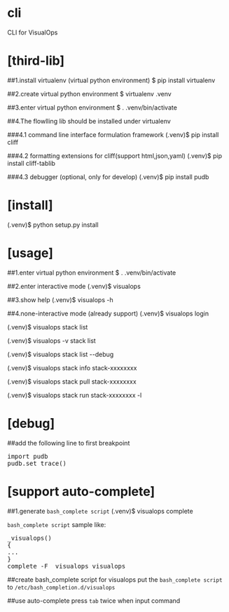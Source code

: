 cli
===
CLI for VisualOps



[third-lib]
=====================================================

##1.install virtualenv (virtual python environment)
$ pip install virtualenv

##2.create virtual python environment
$ virtualenv .venv

##3.enter virtual python environment
$ . .venv/bin/activate


##4.The flowlling lib should be installed under virtualenv

###4.1 command line interface formulation framework
(.venv)$ pip install cliff

###4.2 formatting extensions for cliff(support html,json,yaml)
(.venv)$ pip install cliff-tablib

###4.3 debugger (optional, only for develop)
(.venv)$ pip install pudb



[install]
=====================================================

(.venv)$ python setup.py install



[usage]
=====================================================

##1.enter virtual python environment
$ . .venv/bin/activate

##2.enter interactive mode
(.venv)$ visualops

##3.show help
(.venv)$ visualops -h

##4.none-interactive mode (already support)
(.venv)$ visualops login

(.venv)$ visualops stack list

(.venv)$ visualops -v stack list

(.venv)$ visualops stack list --debug

(.venv)$ visualops stack info stack-xxxxxxxx

(.venv)$ visualops stack pull stack-xxxxxxxx

(.venv)$ visualops stack run stack-xxxxxxxx -l



[debug]
=====================================================

##add the following line to first breakpoint
<pre>
import pudb
pudb.set_trace()
</pre>



[support auto-complete]
=====================================================

##1.generate `bash_complete script`
(.venv)$ visualops complete

`bash_complete script` sample like:
<pre>
_visualops()
{
...
}
complete -F _visualops visualops
</pre>

##create bash_complete script for visualops
put the `bash_complete script` to `/etc/bash_completion.d/visualops`

##use auto-complete
press `tab` twice when input command
